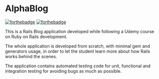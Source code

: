 # AlphaBlog

[![forthebadge](http://forthebadge.com/images/badges/built-with-love.svg)](http://forthebadge.com) [![forthebadge](http://forthebadge.com/images/badges/built-with-ruby.svg)](http://forthebadge.com)



This is a Rails Blog application developed while following a Udemy course on Ruby on Rails development.

The whole application is developed from scratch, with minimal gem and generators usage, in order to let the student learn more about how Rails works behind the scenes.

The application contains automated testing code for unit, functional and integration testing for avoiding bugs as much as possible.
